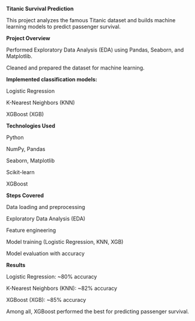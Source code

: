 **Titanic Survival Prediction**

  This project analyzes the famous Titanic dataset and builds machine learning models to predict passenger survival.

**Project Overview**

  Performed Exploratory Data Analysis (EDA) using Pandas, Seaborn, and Matplotlib.

  Cleaned and prepared the dataset for machine learning.

**Implemented classification models:**

  Logistic Regression

  K-Nearest Neighbors (KNN)

  XGBoost (XGB)

**Technologies Used**

  Python

  NumPy, Pandas

  Seaborn, Matplotlib

  Scikit-learn

  XGBoost

**Steps Covered**

  Data loading and preprocessing

  Exploratory Data Analysis (EDA)

  Feature engineering

  Model training (Logistic Regression, KNN, XGB)

  Model evaluation with accuracy

**Results**

  Logistic Regression: ~80% accuracy

  K-Nearest Neighbors (KNN): ~82% accuracy

  XGBoost (XGB): ~85% accuracy

  Among all, XGBoost performed the best for predicting passenger survival.
